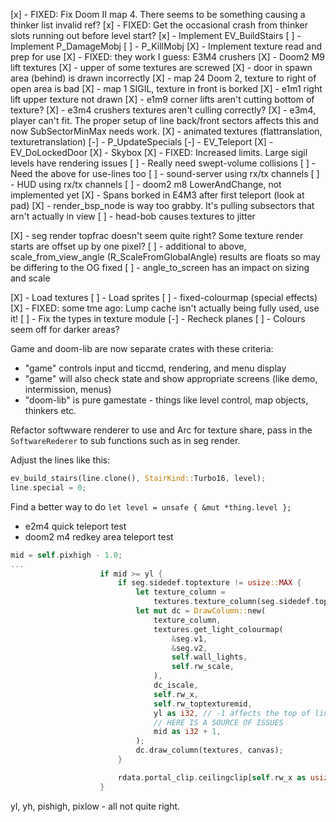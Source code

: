 [x] - FIXED: Fix Doom II map 4. There seems to be something causing a thinker list invalid ref?
[x] - FIXED: Get the occasional crash from thinker slots running out before level start?
[x] - Implement EV_BuildStairs
[ ] - Implement P_DamageMobj
[ ] - P_KillMobj
[X] - Implement texture read and prep for use
[X] - FIXED: they work I guess: E3M4 crushers
[X] - Doom2 M9 lift textures
[X] - upper of some textures are screwed
[X] - door in spawn area (behind) is drawn incorrectly
[X] - map 24 Doom 2, texture to right of open area is bad
[X] - map 1 SIGIL, texture in front is borked
[X] - e1m1 right lift upper texture not drawn
[X] - e1m9 corner lifts aren't cutting bottom of texture?
[X] - e3m4 crushers textures aren't culling correctly?
[X] - e3m4, player can't fit. The proper setup of line back/front sectors affects this and now SubSectorMinMax needs work.
[X] - animated textures (flattranslation, texturetranslation)
[-] - P_UpdateSpecials
[-] - EV_Teleport
[X] - EV_DoLockedDoor
[X] - Skybox
[X] - FIXED: Increased limits. Large sigil levels have rendering issues
[ ] - Really need swept-volume collisions
[ ] - Need the above for use-lines too
[ ] - sound-server using rx/tx channels
[ ] - HUD using rx/tx channels
[ ] - doom2 m8 LowerAndChange, not implemented yet
[X] - Spans borked in E4M3 after first teleport (look at pad)
[X] - render_bsp_node is way too grabby. It's pulling subsectors that arn't actually in view
[ ] - head-bob causes textures to jitter

[X] - seg render topfrac doesn't seem quite right? Some texture render starts are offset up by one pixel?
[ ] - additional to above, scale_from_view_angle (R_ScaleFromGlobalAngle) results are floats so may be differing to the OG fixed
[ ] - angle_to_screen has an impact on sizing and scale

[X] - Load textures
[ ] - Load sprites
[ ] - fixed-colourmap (special effects)
[X] - FIXED: some tme ago: Lump cache isn't actually being fully used, use it!
[ ] - Fix the types in texture module
[-] - Recheck planes
[ ] - Colours seem off for darker areas?


Game and doom-lib are now separate crates with these criteria:
- "game" controls input and ticcmd, rendering, and menu display
- "game" will also check state and show appropriate screens (like demo, intermission, menus)
- "doom-lib" is pure gamestate - things like level control, map objects, thinkers etc.

Refactor softwware renderer to use and Arc for texture share, pass in the `SoftwareRederer` to sub functions
such as in seg render.

Adjust the lines like this:
```rust
ev_build_stairs(line.clone(), StairKind::Turbo16, level);
line.special = 0;
```

Find a better way to do `let level = unsafe { &mut *thing.level };`

- e2m4 quick teleport test
- doom2 m4 redkey area teleport test

```rust
mid = self.pixhigh - 1.0;
...
                    if mid >= yl {
                        if seg.sidedef.toptexture != usize::MAX {
                            let texture_column =
                                textures.texture_column(seg.sidedef.toptexture, texture_column);
                            let mut dc = DrawColumn::new(
                                texture_column,
                                textures.get_light_colourmap(
                                    &seg.v1,
                                    &seg.v2,
                                    self.wall_lights,
                                    self.rw_scale,
                                ),
                                dc_iscale,
                                self.rw_x,
                                self.rw_toptexturemid,
                                yl as i32, // -1 affects the top of lines without mid texture
                                // HERE IS A SOURCE OF ISSUES
                                mid as i32 + 1,
                            );
                            dc.draw_column(textures, canvas);
                        }

                        rdata.portal_clip.ceilingclip[self.rw_x as usize] = mid;
                    }
```
yl, yh, pishigh, pixlow - all not quite right.

